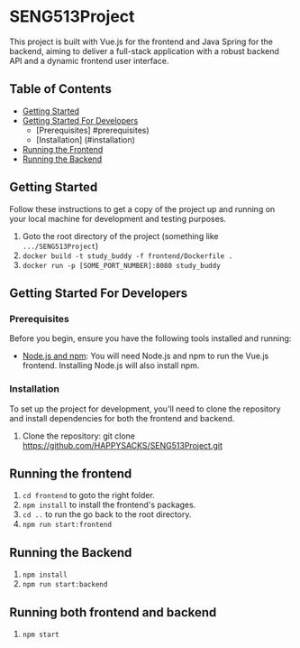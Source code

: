 # SENG513Project

This project is built with Vue.js for the frontend and Java Spring for the backend, aiming to deliver a full-stack application with a robust backend API and a dynamic frontend user interface.

## Table of Contents

- [Getting Started](#getting-started)
- [Getting Started For Developers](#getting-started-for-developers)
  - [Prerequisites] #prerequisites)
  - [Installation] (#installation)
- [Running the Frontend](#running-the-frontend)
- [Running the Backend](#running-the-backend)

## Getting Started

Follow these instructions to get a copy of the project up and running on your local machine for development and testing purposes.

1. Goto the root directory of the project (something like `.../SENG513Project`)
2. `docker build -t study_buddy -f frontend/Dockerfile .`
3. `docker run -p [SOME_PORT_NUMBER]:8080 study_buddy`

## Getting Started For Developers

### Prerequisites

Before you begin, ensure you have the following tools installed and running:

- [Node.js and npm](https://nodejs.org/en/): You will need Node.js and npm to run the Vue.js frontend. Installing Node.js will also install npm.

### Installation

To set up the project for development, you'll need to clone the repository and install dependencies for both the frontend and backend.

1. Clone the repository:
   git clone https://github.com/HAPPYSACKS/SENG513Project.git

## Running the frontend

1. `cd frontend` to goto the right folder.
2. `npm install` to install the frontend's packages.
3. `cd ..` to run the go back to the root directory.
4. `npm run start:frontend`

## Running the Backend

1. `npm install`
2. `npm run start:backend`

## Running both frontend and backend

1. `npm start`
